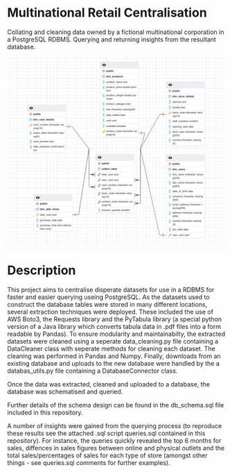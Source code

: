 # Multinational Retail Centralisation
Collating and cleaning data owned by a fictional multinational corporation in a PostgreSQL RDBMS. Querying and returning insights from the resultant database.

![Alt text](readme_images/header.png)

# Description

This project aims to centralise disperate datasets for use in a RDBMS for faster and easier querying useing PostgreSQL. As the datasets used to construct the database tables were stored in many different locations, several extraction techniques were deployed. These included the use of AWS Boto3, the Requests library and the PyTabula library (a special python version of a Java library which converts tabula data in .pdf files into a form readable by Pandas). To ensure modularity and maintainabilty, the extracted datasets were cleaned using a seperate data_cleaning.py file containing a DataCleaner class with seperate methods for cleaning each dataset. The cleaning was performed in Pandas and Numpy. Finally, downloads from an existing database and uploads to the new database were handled by the a databas_utils.py file containing a DatabaseConnector class. 

Once the data was extracted, cleaned and uploaded to a database, the database was schematised and queried. 

Further details of the schema design can be found in the db_schema.sql file included in this repository. 

A number of insights were gained from the querying process (to reproduce these results see the attached .sql script queries.sql contained in this repository). For instance, the queries quickly revealed the top 6 months for sales, diffences in sales figures between online and physical outlets and the total sales/percentages of sales for each type of store (amongst other things - see queries.sql comments for further examples).